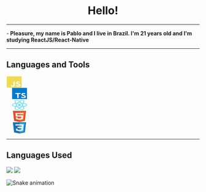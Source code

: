 <h1 align="center"> Hello!</h1>

<hr>

-<strong> Pleasure, my name is Pablo and I live in Brazil. I'm 21 years old and I'm studying ReactJS/React-Native</strong>

<hr>

<h2> <strong> Languages and Tools </strong> </h2>
<code><img align="center" alt="Pablo-logo-Js" height="30" width="40" src="https://raw.githubusercontent.com/devicons/devicon/master/icons/javascript/javascript-plain.svg">
  <img align="center" alt="Pablo-logo-Ts" height="30" width="40" src="https://raw.githubusercontent.com/devicons/devicon/master/icons/typescript/typescript-plain.svg">
  <img align="center" alt="Pablo-logo-React" height="30" width="40" src="https://raw.githubusercontent.com/devicons/devicon/master/icons/react/react-original.svg">
  <img align="center" alt="Pablo-logo-HTML" height="30" width="40" src="https://raw.githubusercontent.com/devicons/devicon/master/icons/html5/html5-original.svg">
  <img align="center" alt="Pablo-logo-CSS" height="30" width="40" src="https://raw.githubusercontent.com/devicons/devicon/master/icons/css3/css3-original.svg">
</code>

<hr>
<h2> <strong> Languages Used </strong> </h2>

 <img height="180em" src="https://github-readme-stats.vercel.app/api?username=pablokaliel&show_icons=true&theme=tokyonight&include_all_commits=true&count_private=true"/>
 <img height="180em" src="https://github-readme-stats.vercel.app/api/top-langs/?username=pablokaliel&layout=compact&langs_count=7&theme=tokyonight"/>
</div>

 ![Snake animation](https://github.com/pablokaliel/pablokaliel/blob/output/github-contribution-grid-snake.svg)
